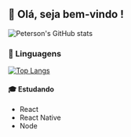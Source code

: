 ## 👋 Olá, seja bem-vindo !
![Peterson's GitHub stats](https://github-readme-stats.vercel.app/api?username=PetersonMunuera&show_icons=true&theme=tokyonight)

### 💙 Linguagens
[![Top Langs](https://github-readme-stats.vercel.app/api/top-langs/?username=anuraghazra&layout=compact&theme=tokyonight)](https://github.com/anuraghazra/github-readme-stats)

#### 🎓 Estudando
<ul>
  <li>React</li>
  <li>React Native</li>  
  <li>Node</li>  
</ul>

<!--
**PetersonMunuera/PetersonMunuera** is a ✨ _special_ ✨ repository because its `README.md` (this file) appears on your GitHub profile.

Here are some ideas to get you started:

- 🔭 I’m currently working on ...
- 🌱 I’m currently learning ...
- 👯 I’m looking to collaborate on ...
- 🤔 I’m looking for help with ...
- 💬 Ask me about ...
- 📫 How to reach me: ...
- 😄 Pronouns: ...
- ⚡ Fun fact: ...
-->
